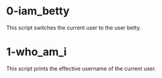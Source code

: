 # 0-iam_betty
   This script  switches the current user to the user betty.

# 1-who_am_i
   This script prints the effective username of the current user.
